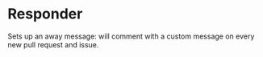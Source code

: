 # Responder

Sets up an away message: will comment with a custom message on every new pull request and issue.
